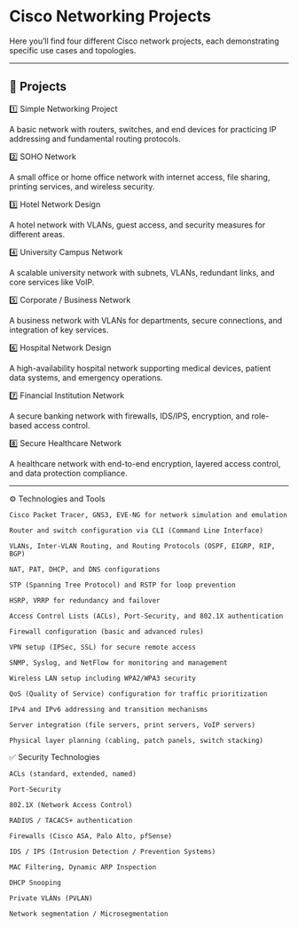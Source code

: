 # Cisco Networking Projects

Here you’ll find four different Cisco network projects, each demonstrating specific use cases and topologies.

---

## 📁 Projects

1️⃣ Simple Networking Project

 A basic network with routers, switches, and end devices for practicing IP addressing and fundamental routing protocols.

2️⃣ SOHO Network

A small office or home office network with internet access, file sharing, printing services, and wireless security.

3️⃣ Hotel Network Design

A hotel network with VLANs, guest access, and security measures for different areas.

4️⃣ University Campus Network

A scalable university network with subnets, VLANs, redundant links, and core services like VoIP.

5️⃣ Corporate / Business Network

A business network with VLANs for departments, secure connections, and integration of key services.

6️⃣ Hospital Network Design

A high-availability hospital network supporting medical devices, patient data systems, and emergency operations.

7️⃣ Financial Institution Network

A secure banking network with firewalls, IDS/IPS, encryption, and role-based access control.

8️⃣ Secure Healthcare Network

A healthcare network with end-to-end encryption, layered access control, and data protection compliance.


---


⚙️ Technologies and Tools

    Cisco Packet Tracer, GNS3, EVE-NG for network simulation and emulation

    Router and switch configuration via CLI (Command Line Interface)

    VLANs, Inter-VLAN Routing, and Routing Protocols (OSPF, EIGRP, RIP, BGP)

    NAT, PAT, DHCP, and DNS configurations

    STP (Spanning Tree Protocol) and RSTP for loop prevention

    HSRP, VRRP for redundancy and failover

    Access Control Lists (ACLs), Port-Security, and 802.1X authentication

    Firewall configuration (basic and advanced rules)

    VPN setup (IPSec, SSL) for secure remote access

    SNMP, Syslog, and NetFlow for monitoring and management

    Wireless LAN setup including WPA2/WPA3 security

    QoS (Quality of Service) configuration for traffic prioritization

    IPv4 and IPv6 addressing and transition mechanisms

    Server integration (file servers, print servers, VoIP servers)

    Physical layer planning (cabling, patch panels, switch stacking)

✅ Security Technologies

    ACLs (standard, extended, named)

    Port-Security

    802.1X (Network Access Control)

    RADIUS / TACACS+ authentication

    Firewalls (Cisco ASA, Palo Alto, pfSense)

    IDS / IPS (Intrusion Detection / Prevention Systems)

    MAC Filtering, Dynamic ARP Inspection

    DHCP Snooping

    Private VLANs (PVLAN)

    Network segmentation / Microsegmentation




